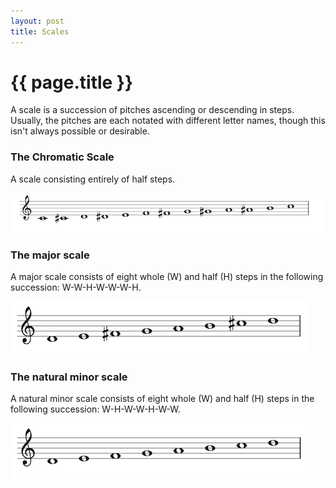 ```yaml
---
layout: post
title: Scales
---
```


{{ page.title }}
================

A scale is a succession of pitches ascending or descending in steps. Usually, the pitches are each notated with different letter names, though this isn't always possible or desirable. 

### The Chromatic Scale ###

A scale consisting entirely of half steps.

![The chromatic scale][chromaticscale]

### The major scale ###

A major scale consists of eight whole (W) and half (H) steps in the following succession: W-W-H-W-W-W-H.  

 

![The major scale][majorscale]

### The natural minor scale ###

A natural minor scale consists of eight whole (W) and half (H) steps in the following succession: W-H-W-W-H-W-W.

![The minor scale][minorscale]


[chromaticscale]: Graphics/chromaticscale.png
[majorscale]: Graphics/majorscale.png
[minorscale]: Graphics/minorscale.png
